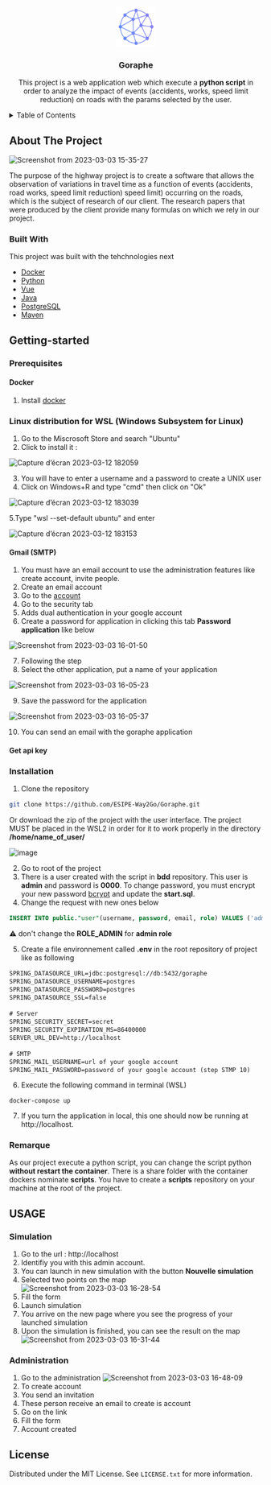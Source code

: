 <div align="center">
  <a href="https://github.com/ESIPE-Way2Go/Goraphe">
    <img src="/frontend/src/assets/Goraphe_small_no_text.png" alt="Logo" width="80" height="80">
  </a>

  <h3 align="center">Goraphe</h3>

  <p align="center">
    This project is a web application web which execute a <b>python script</b> in order to analyze the impact of events (accidents, works, speed limit reduction) on roads with the params selected by the user. 
  </p>
</div>

<!-- TABLE OF CONTENTS -->
<details>
  <summary>Table of Contents</summary>
  <ol>
    <li>
      <a href="#about-the-project">About The Project</a>
      <ul>
        <li><a href="#built-with">Built With</a></li>
      </ul>
    </li>
    <li>
      <a href="#getting-started">Getting Started</a>
      <ul>
        <li><a href="#prerequisites">Prerequisites</a></li>        
        <li><a href="#installation">Installation</a></li>
      </ul>
    </li>
    <li><a href="#license">License</a></li>
    <li><a href="#contact">Contact</a></li>
    <li><a href="#acknowledgments">Acknowledgments</a></li>
  </ol>
</details>

<!-- ABOUT THE PROJECT -->
## About The Project
![Screenshot from 2023-03-03 15-35-27](https://user-images.githubusercontent.com/58255353/222748570-a90337ce-0c46-4b6a-8119-e3369e416718.png)

The purpose of the highway project is to create a software that allows the observation of
variations in travel time as a function of events (accidents, road works, speed limit reduction)
speed limit) occurring on the roads, which is the subject of research
of our client. The research papers that were produced by the client provide
many formulas on which we rely in our project.

### Built With

This project was built with the tehchnologies next
- [Docker](https://www.docker.com/)
- [Python](https://www.python.org/)
- [Vue](https://vuejs.org/)
- [Java](https://www.java.com/en/)
- [PostgreSQL](https://www.postgresql.org/)
- [Maven](https://maven.apache.org/)

## Getting-started

### Prerequisites
#### Docker
1. Install [docker](https://docs.docker.com/desktop/)

### Linux distribution for WSL (Windows Subsystem for Linux)
1. Go to the Miscrosoft Store and search "Ubuntu"
2. Click to install it :

![Capture d’écran 2023-03-12 182059](https://user-images.githubusercontent.com/117312169/224561561-e3da476c-bb59-43a7-bfc2-17da54bf9e88.jpg)

3. You will have to enter a username and a password to create a UNIX user
4. Click on Windows+R and type "cmd" then click on "Ok"

![Capture d’écran 2023-03-12 183039](https://user-images.githubusercontent.com/117312169/224561882-952f625e-0381-4ca5-b581-7ef98fd2df3c.jpg)

5.Type "wsl --set-default ubuntu" and enter

![Capture d’écran 2023-03-12 183153](https://user-images.githubusercontent.com/117312169/224561951-fb1d2e8f-5b9a-41e9-a03a-df85b5331553.jpg)

#### Gmail (SMTP)
1. You must have an email account to use the administration features like create account, invite people.
2. Create an email account 
3. Go to the [account](https://myaccount.google.com/u/1/?utm_source=OGB&utm_medium=app)
4. Go to the security tab
5. Adds dual authentication in your google account
6. Create a password for application in clicking this tab **Password application** like below

![Screenshot from 2023-03-03 16-01-50](https://user-images.githubusercontent.com/58255353/222754239-b2fdb9cf-22df-42fc-8348-1bbdf064b8b0.png)

7. Following the step 
8. Select the other application, put a name of your application

![Screenshot from 2023-03-03 16-05-23](https://user-images.githubusercontent.com/58255353/222754842-c280d4bb-df38-4386-9000-d12e6aa2fa18.png)

9. Save the password for the application 

![Screenshot from 2023-03-03 16-05-37](https://user-images.githubusercontent.com/58255353/222754939-3ca1da48-ea4b-4094-8f1f-63b34d824642.png)

10. You can send an email with the goraphe application

#### Get api key


### Installation
1. Clone the repository
```bash
git clone https://github.com/ESIPE-Way2Go/Goraphe.git
```
Or download the zip of the project with the user interface.
The project MUST be placed in the WSL2 in order for it to work properly in the directory **/home/name_of_user/**

![image](https://user-images.githubusercontent.com/77906813/223176368-ca90f455-2870-4401-b730-7304ffbdad99.png)

2. Go to root of the project
3. There is a user created with the script in **bdd** repository. This user is **admin** and password is **0000**. To change password, you must encrypt your new password [bcrypt](https://www.bcrypt.fr/) and update the **start.sql**.
4. Change the request with new ones below
```sql
INSERT INTO public."user"(username, password, email, role) VALUES ('admin', '{bcrypt}your password', 'email', 'ROLE_ADMIN');
```
:warning: don't change the **ROLE_ADMIN** for **admin role**

5. Create a file environnement called **.env** in the root repository of project like as following
```
SPRING_DATASOURCE_URL=jdbc:postgresql://db:5432/goraphe
SPRING_DATASOURCE_USERNAME=postgres
SPRING_DATASOURCE_PASSWORD=postgres
SPRING_DATASOURCE_SSL=false

# Server
SPRING_SECURITY_SECRET=secret
SPRING_SECURITY_EXPIRATION_MS=86400000
SERVER_URL_DEV=http://localhost

# SMTP
SPRING_MAIL_USERNAME=url of your google account
SPRING_MAIL_PASSWORD=password of your google account (step STMP 10)
```

6. Execute the following command in terminal (WSL)
```
docker-compose up
```
7. If you turn the application in local, this one should now be running at http://localhost.

### Remarque
As our project execute a python script, you can change the script python **without restart the container**. There is a share folder with the container dockers nominate **scripts**. You have to create a **scripts** repository on your machine at the root of the project.

## USAGE

### Simulation
1. Go to the url : http://localhost
2. Identifiy you with this admin account.
3. You can launch in new simulation with the button **Nouvelle simulation**
4. Selected two points on the map
![Screenshot from 2023-03-03 16-28-54](https://user-images.githubusercontent.com/58255353/222760190-bf126bef-eb5f-4cd0-baac-686be7195b47.png)
5. Fill the form
6. Launch simulation
7. You arrive on the new page where you see the progress of your launched simulation
8. Upon the simulation is finished, you can see the result on the map 
![Screenshot from 2023-03-03 16-31-44](https://user-images.githubusercontent.com/58255353/222760817-92eef043-cb5a-47a2-bb98-be82e2220e67.png)

### Administration
1. Go to the administration 
![Screenshot from 2023-03-03 16-48-09](https://user-images.githubusercontent.com/58255353/222764654-6530a545-0df9-4045-96f7-c9302983e30a.png)
2. To create account
3. You send an invitation 
4. These person receive an email to create is account
5. Go on the link 
6. Fill the form
7. Account created

<!-- LICENSE -->
## License
Distributed under the MIT License. See `LICENSE.txt` for more information.

